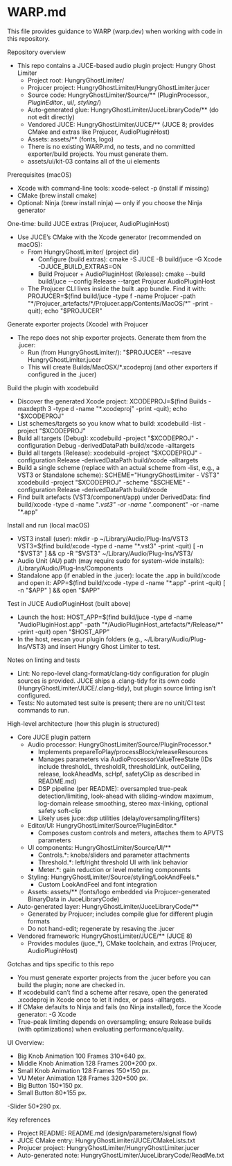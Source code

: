 # WARP.md

This file provides guidance to WARP (warp.dev) when working with code in this repository.

Repository overview
- This repo contains a JUCE-based audio plugin project: Hungry Ghost Limiter
  - Project root: HungryGhostLimiter/
  - Projucer project: HungryGhostLimiter/HungryGhostLimiter.jucer
  - Source code: HungryGhostLimiter/Source/** (PluginProcessor.*, PluginEditor.*, ui/*, styling/*)
  - Auto-generated glue: HungryGhostLimiter/JuceLibraryCode/** (do not edit directly)
  - Vendored JUCE: HungryGhostLimiter/JUCE/** (JUCE 8; provides CMake and extras like Projucer, AudioPluginHost)
  - Assets: assets/** (fonts, logo)
  - There is no existing WARP.md, no tests, and no committed exporter/build projects. You must generate them.
  - assets/ui/kit-03 contains all of the ui elements

Prerequisites (macOS)
- Xcode with command-line tools: xcode-select -p (install if missing)
- CMake (brew install cmake)
- Optional: Ninja (brew install ninja) — only if you choose the Ninja generator

One-time: build JUCE extras (Projucer, AudioPluginHost)
- Use JUCE’s CMake with the Xcode generator (recommended on macOS):
  - From HungryGhostLimiter/ (project dir)
    - Configure (build extras):
      cmake -S JUCE -B build/juce -G Xcode -DJUCE_BUILD_EXTRAS=ON
    - Build Projucer + AudioPluginHost (Release):
      cmake --build build/juce --config Release --target Projucer AudioPluginHost
  - The Projucer CLI lives inside the built .app bundle. Find it with:
      PROJUCER=$(find build/juce -type f -name Projucer -path "*/Projucer_artefacts/*/Projucer.app/Contents/MacOS/*" -print -quit); echo "$PROJUCER"

Generate exporter projects (Xcode) with Projucer
- The repo does not ship exporter projects. Generate them from the .jucer:
  - Run (from HungryGhostLimiter/):
      "$PROJUCER" --resave HungryGhostLimiter.jucer
  - This will create Builds/MacOSX/*.xcodeproj (and other exporters if configured in the .jucer)

Build the plugin with xcodebuild
- Discover the generated Xcode project:
    XCODEPROJ=$(find Builds -maxdepth 3 -type d -name "*.xcodeproj" -print -quit); echo "$XCODEPROJ"
- List schemes/targets so you know what to build:
    xcodebuild -list -project "$XCODEPROJ"
- Build all targets (Debug):
    xcodebuild -project "$XCODEPROJ" -configuration Debug -derivedDataPath build/xcode -alltargets
- Build all targets (Release):
    xcodebuild -project "$XCODEPROJ" -configuration Release -derivedDataPath build/xcode -alltargets
- Build a single scheme (replace with an actual scheme from -list, e.g., a VST3 or Standalone scheme):
    SCHEME="HungryGhostLimiter - VST3"
    xcodebuild -project "$XCODEPROJ" -scheme "$SCHEME" -configuration Release -derivedDataPath build/xcode
- Find built artefacts (VST3/component/app) under DerivedData:
    find build/xcode -type d -name "*.vst3" -or -name "*.component" -or -name "*.app"

Install and run (local macOS)
- VST3 install (user):
    mkdir -p ~/Library/Audio/Plug-Ins/VST3
    VST3=$(find build/xcode -type d -name "*.vst3" -print -quit)
    [ -n "$VST3" ] && cp -R "$VST3" ~/Library/Audio/Plug-Ins/VST3/
- Audio Unit (AU) path (may require sudo for system-wide installs):
    /Library/Audio/Plug-Ins/Components
- Standalone app (if enabled in the .jucer): locate the .app in build/xcode and open it:
    APP=$(find build/xcode -type d -name "*.app" -print -quit)
    [ -n "$APP" ] && open "$APP"

Test in JUCE AudioPluginHost (built above)
- Launch the host:
    HOST_APP=$(find build/juce -type d -name "AudioPluginHost.app" -path "*/AudioPluginHost_artefacts/*/Release/*" -print -quit)
    open "$HOST_APP"
- In the host, rescan your plugin folders (e.g., ~/Library/Audio/Plug-Ins/VST3) and insert Hungry Ghost Limiter to test.

Notes on linting and tests
- Lint: No repo-level clang-format/clang-tidy configuration for plugin sources is provided. JUCE ships a .clang-tidy for its own code (HungryGhostLimiter/JUCE/.clang-tidy), but plugin source linting isn’t configured.
- Tests: No automated test suite is present; there are no unit/CI test commands to run.

High-level architecture (how this plugin is structured)
- Core JUCE plugin pattern
  - Audio processor: HungryGhostLimiter/Source/PluginProcessor.*
    - Implements prepareToPlay/processBlock/releaseResources
    - Manages parameters via AudioProcessorValueTreeState (IDs include thresholdL, thresholdR, thresholdLink, outCeiling, release, lookAheadMs, scHpf, safetyClip as described in README.md)
    - DSP pipeline (per README): oversampled true-peak detection/limiting, look-ahead with sliding-window maximum, log-domain release smoothing, stereo max-linking, optional safety soft-clip
    - Likely uses juce::dsp utilities (delay/oversampling/filters)
  - Editor/UI: HungryGhostLimiter/Source/PluginEditor.*
    - Composes custom controls and meters, attaches them to APVTS parameters
  - UI components: HungryGhostLimiter/Source/UI/**
    - Controls.*: knobs/sliders and parameter attachments
    - Threshold.*: left/right threshold UI with link behavior
    - Meter.*: gain reduction or level metering components
  - Styling: HungryGhostLimiter/Source/styling/LookAndFeels.*
    - Custom LookAndFeel and font integration
  - Assets: assets/** (fonts/logo embedded via Projucer-generated BinaryData in JuceLibraryCode)
- Auto-generated layer: HungryGhostLimiter/JuceLibraryCode/**
  - Generated by Projucer; includes compile glue for different plugin formats
  - Do not hand-edit; regenerate by resaving the .jucer
- Vendored framework: HungryGhostLimiter/JUCE/** (JUCE 8)
  - Provides modules (juce_*), CMake toolchain, and extras (Projucer, AudioPluginHost)

Gotchas and tips specific to this repo
- You must generate exporter projects from the .jucer before you can build the plugin; none are checked in.
- If xcodebuild can’t find a scheme after resave, open the generated .xcodeproj in Xcode once to let it index, or pass -alltargets.
- If CMake defaults to Ninja and fails (no Ninja installed), force the Xcode generator: -G Xcode
- True-peak limiting depends on oversampling; ensure Release builds (with optimizations) when evaluating performance/quality.

UI Overview:
- Big Knob Animation 100 Frames 310*640 px.
- Middle Knob Animation 128 Frames 200*200 px.
- Small Knob Animation 128 Frames 150*150 px.
- VU Meter Animation 128 Frames 320*500 px.
- Big Button 150*150 px.
- Small Button 80*155 px.

-Slider 50*290 px.

Key references
- Project README: README.md (design/parameters/signal flow)
- JUCE CMake entry: HungryGhostLimiter/JUCE/CMakeLists.txt
- Projucer project: HungryGhostLimiter/HungryGhostLimiter.jucer
- Auto-generated note: HungryGhostLimiter/JuceLibraryCode/ReadMe.txt

